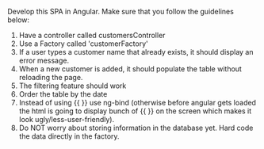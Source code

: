 Develop this SPA in Angular.  Make sure that you follow the guidelines below:

1. Have a controller called customersController
2. Use a Factory called 'customerFactory'
3. If a user types a customer name that already exists, it should display an error message.
4. When a new customer is added, it should populate the table without reloading the page.
5. The filtering feature should work
6. Order the table by the date
7. Instead of using {{ }} use ng-bind (otherwise before angular gets loaded the html is going to display bunch of {{ }} on the screen which makes it look ugly/less-user-friendly).
8. Do NOT worry about storing information in the database yet.  Hard code the data directly in the factory.